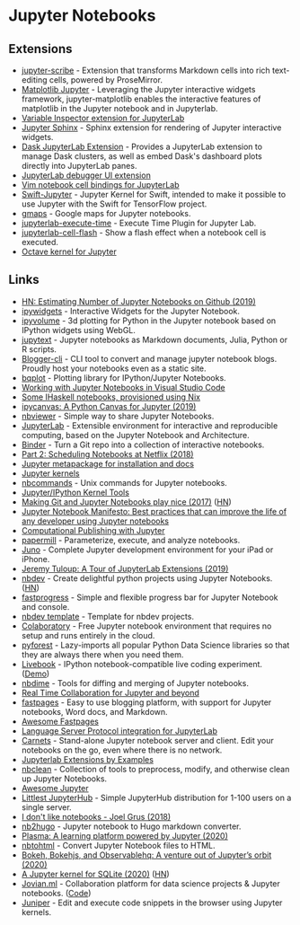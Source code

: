 # Jupyter Notebooks

## Extensions

* [jupyter-scribe](https://github.com/jupytercalpoly/jupyterlab-richtext-mode) - Extension that transforms Markdown cells into rich text-editing cells, powered by ProseMirror.
* [Matplotlib Jupyter](https://github.com/matplotlib/jupyter-matplotlib) - Leveraging the Jupyter interactive widgets framework, jupyter-matplotlib enables the interactive features of matplotlib in the Jupyter notebook and in Jupyterlab.
* [Variable Inspector extension for JupyterLab](https://github.com/lckr/jupyterlab-variableInspector)
* [Jupyter Sphinx](https://github.com/jupyter/jupyter-sphinx) - Sphinx extension for rendering of Jupyter interactive widgets.
* [Dask JupyterLab Extension](https://github.com/dask/dask-labextension) - Provides a JupyterLab extension to manage Dask clusters, as well as embed Dask's dashboard plots directly into JupyterLab panes.
* [JupyterLab debugger UI extension](https://github.com/jupyterlab/debugger)
* [Vim notebook cell bindings for JupyterLab](https://github.com/jwkvam/jupyterlab-vim)
* [Swift-Jupyter](https://github.com/google/swift-jupyter) - Jupyter Kernel for Swift, intended to make it possible to use Jupyter with the Swift for TensorFlow project.
* [gmaps](https://github.com/pbugnion/gmaps) - Google maps for Jupyter notebooks.
* [jupyterlab-execute-time](https://github.com/deshaw/jupyterlab-execute-time) - Execute Time Plugin for Jupyter Lab.
* [jupyterlab-cell-flash](https://github.com/jtpio/jupyterlab-cell-flash) - Show a flash effect when a notebook cell is executed.
* [Octave kernel for Jupyter](https://github.com/Calysto/octave_kernel)

## Links

* [HN: Estimating Number of Jupyter Notebooks on Github \(2019\)](https://news.ycombinator.com/item?id=19859484)
* [ipywidgets](https://github.com/jupyter-widgets/ipywidgets) - Interactive Widgets for the Jupyter Notebook.
* [ipyvolume](https://github.com/maartenbreddels/ipyvolume) - 3d plotting for Python in the Jupyter notebook based on IPython widgets using WebGL.
* [jupytext](https://github.com/mwouts/jupytext) - Jupyter notebooks as Markdown documents, Julia, Python or R scripts.
* [Blogger-cli](https://github.com/hemanta212/blogger-cli) - CLI tool to convert and manage jupyter notebook blogs. Proudly host your notebooks even as a static site.
* [bqplot](https://github.com/bloomberg/bqplot) - Plotting library for IPython/Jupyter Notebooks.
* [Working with Jupyter Notebooks in Visual Studio Code](https://code.visualstudio.com/docs/python/jupyter-support)
* [Some IHaskell notebooks, provisioned using Nix](https://github.com/vaibhavsagar/notebooks)
* [ipycanvas: A Python Canvas for Jupyter \(2019\)](https://blog.jupyter.org/ipycanvas-a-python-canvas-for-jupyter-bbb51e4777f7)
* [nbviewer](https://nbviewer.jupyter.org/) - Simple way to share Jupyter Notebooks.
* [JupyterLab](https://github.com/jupyterlab/jupyterlab) - Extensible environment for interactive and reproducible computing, based on the Jupyter Notebook and Architecture.
* [Binder](https://mybinder.org/) - Turn a Git repo into a collection of interactive notebooks.
* [Part 2: Scheduling Notebooks at Netflix \(2018\)](https://medium.com/netflix-techblog/scheduling-notebooks-348e6c14cfd6)
* [Jupyter metapackage for installation and docs](https://github.com/jupyter/jupyter)
* [Jupyter kernels](https://github.com/jupyter/jupyter/wiki/Jupyter-kernels)
* [nbcommands](https://github.com/vinayak-mehta/nbcommands) - Unix commands for Jupyter notebooks.
* [Jupyter/IPython Kernel Tools](https://github.com/Calysto/metakernel)
* [Making Git and Jupyter Notebooks play nice \(2017\)](http://timstaley.co.uk/posts/making-git-and-jupyter-notebooks-play-nice/) \([HN](https://news.ycombinator.com/item?id=21661013)\)
* [Jupyter Notebook Manifesto: Best practices that can improve the life of any developer using Jupyter notebooks](https://cloudblog.withgoogle.com/products/ai-machine-learning/best-practices-that-can-improve-the-life-of-any-developer-using-jupyter-notebooks/amp/)
* [Computational Publishing with Jupyter](https://github.com/odewahn/computational-publishing)
* [papermill](https://github.com/nteract/papermill) - Parameterize, execute, and analyze notebooks.
* [Juno](https://juno.sh/) - Complete Jupyter development environment for your iPad or iPhone.
* [Jeremy Tuloup: A Tour of JupyterLab Extensions \(2019\)](https://www.youtube.com/watch?v=3pdrzhny9Lc)
* [nbdev](https://github.com/fastai/nbdev) - Create delightful python projects using Jupyter Notebooks. \([HN](https://news.ycombinator.com/item?id=22861585)\)
* [fastprogress](https://github.com/fastai/fastprogress) - Simple and flexible progress bar for Jupyter Notebook and console.
* [nbdev template](https://github.com/fastai/nbdev_template) - Template for nbdev projects.
* [Colaboratory](https://colab.research.google.com/notebooks/welcome.ipynb) - Free Jupyter notebook environment that requires no setup and runs entirely in the cloud.
* [pyforest](https://github.com/8080labs/pyforest) - Lazy-imports all popular Python Data Science libraries so that they are always there when you need them.
* [Livebook](https://github.com/inkandswitch/livebook) - IPython notebook-compatible live coding experiment. \([Demo](https://www.youtube.com/watch?v=hznPSDDF4Jk)\)
* [nbdime](https://github.com/jupyter/nbdime) - Tools for diffing and merging of Jupyter notebooks.
* [Real Time Collaboration for Jupyter and beyond](https://github.com/jupyterlab/rtc)
* [fastpages](https://github.com/fastai/fastpages) - Easy to use blogging platform, with support for Jupyter notebooks, Word docs, and Markdown.
* [Awesome Fastpages](https://forums.fast.ai/t/awesome-fastpages-share-your-blog/71259)
* [Language Server Protocol integration for JupyterLab](https://github.com/krassowski/jupyterlab-lsp)
* [Carnets](https://github.com/holzschu/Carnets) - Stand-alone Jupyter notebook server and client. Edit your notebooks on the go, even where there is no network.
* [Jupyterlab Extensions by Examples](https://github.com/jupyterlab/extension-examples)
* [nbclean](https://github.com/choldgraf/nbclean) - Collection of tools to preprocess, modify, and otherwise clean up Jupyter Notebooks.
* [Awesome Jupyter](https://github.com/markusschanta/awesome-jupyter)
* [Littlest JupyterHub](https://github.com/jupyterhub/the-littlest-jupyterhub) - Simple JupyterHub distribution for 1-100 users on a single server.
* [I don't like notebooks - Joel Grus \(2018\)](https://www.youtube.com/watch?v=7jiPeIFXb6U)
* [nb2hugo](https://github.com/vlunot/nb2hugo) - Jupyter notebook to Hugo markdown converter.
* [Plasma: A learning platform powered by Jupyter \(2020\)](https://blog.jupyter.org/plasma-a-learning-platform-powered-by-jupyter-1b850fcd8624)
* [nbtohtml](https://github.com/samuelmeuli/nbtohtml) - Convert Jupyter Notebook files to HTML.
* [Bokeh, Bokehjs, and Observablehq: A venture out of Jupyter’s orbit \(2020\)](https://towardsdatascience.com/bokeh-bokehjs-and-observablehq-6ddf0c5ffe8a)
* [A Jupyter kernel for SQLite \(2020\)](https://blog.jupyter.org/a-jupyter-kernel-for-sqlite-9549c5dcf551) \([HN](https://news.ycombinator.com/item?id=23539541)\)
* [Jovian.ml](https://www.jovian.ml/) - Collaboration platform for data science projects & Jupyter notebooks. \([Code](https://github.com/JovianML/jovian-py)\)
* [Juniper](https://github.com/ines/juniper) - Edit and execute code snippets in the browser using Jupyter kernels.


